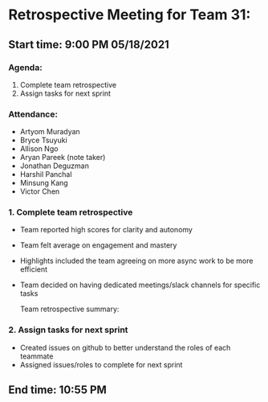 #  Retrospective Meeting for Team 31:
## Start time: 9:00 PM 05/18/2021

### Agenda: 
1. Complete team retrospective
2. Assign tasks for next sprint
  
### Attendance: 
- Artyom Muradyan
- Bryce Tsuyuki
- Allison Ngo
- Aryan Pareek (note taker)
- Jonathan Deguzman 
- Harshil Panchal 
- Minsung Kang
- Victor Chen

### 1. Complete team retrospective
- Team reported high scores for clarity and autonomy
- Team felt average on engagement and mastery
- Highlights included the team agreeing on more async work to be more efficient
- Team decided on having dedicated meetings/slack channels for specific tasks

  Team retrospective summary:

### 2. Assign tasks for next sprint
- Created issues on github to better understand the roles of each teammate
- Assigned issues/roles to complete for next sprint

## End time: 10:55 PM
